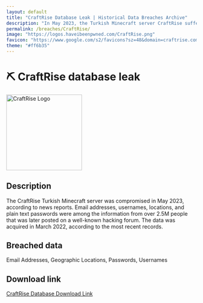 ```yaml
---
layout: default
title: "CraftRise Database Leak | Historical Data Breaches Archive"
description: "In May 2023, the Turkish Minecraft server CraftRise suffered a data breach that exposed around 2.5m customer records."
permalink: /breaches/CraftRise/
image: "https://logos.haveibeenpwned.com/CraftRise.png"
favicon: "https://www.google.com/s2/favicons?sz=48&domain=craftrise.com.tr"
theme: "#ff6b35"
---
```


# ⛏️ CraftRise database leak

<img src="https://logos.haveibeenpwned.com/CraftRise.png" alt="CraftRise Logo" width="200" height="200">

## Description

The CraftRise Turkish Minecraft server was compromised in May 2023, according to news reports. Email addresses, usernames, locations, and plain text passwords were among the information from over 2.5M people that was later posted on a well-known hacking forum. The data was acquired in March 2022, according to the most recent records.

## Breached data

Email Addresses, Geographic Locations, Passwords, Usernames

## Download link

[CraftRise Database Download Link](https://redirect.trace.rip/?url=https://buzzheavier.com/fptdh8dlkvq4)
